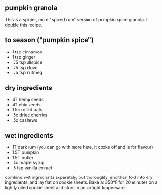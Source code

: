 pumpkin granola
---
This is a spicier, more "spiced rum" version of pumpkin spice granola. I double this recipe.

to season ("pumpkin spice")
---
- 1 tsp cinnamon
- 1 tsp ginger
- .75 tsp allspice
- .75 tsp clove
- .75 tsp nutmeg

dry ingredients
---
- 4T hemp seeds
- 4T chia seeds
- 1.5c rolled oats
- .5c dried cherries
- .5c cashews

wet ingredients
---
- 1T dark rum (you can go with more here, it cooks off and is for flavour)
- 1.5T pumpkin
- 1.5T butter
- .5c maple syrup
- .5 tsp vanilla extract

combine wet ingredients separately, but thoroughly, and then fold into dry ingredients, and lay flat on cookie sheets. Bake at 350°F for 20 minutes on a lightly oiled cookie sheet and store in an airtight tupperware.
